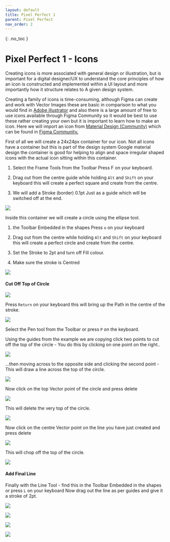 ```yaml
---
layout: default
title: Pixel Perfect 1
parent: Pixel Perfect
nav_order: 2
---
```


{: .no_toc }

# Pixel Perfect 1 - Icons
 Creating icons is more associated with general design or illustration, but is important for a digital designer/UX to understand the core principles of how an icon is constructed and implemented within a UI layout and more importantly how it structure relates to A given design system.

Creating a family of icons is time-consuming, although Figma can create and work with Vector Images these are basic in comparison to what you would find in [Adobe illustrator](https://help.figma.com/hc/en-us/articles/360040030374-Copy-assets-between-design-tools) and also there is a large amount of free to use icons available through Figma Community so it would be best to use these rather creating your own but it is important to learn how to make an icon. Here we will import an icon from [Material Design (Community)](https://www.figma.com/community/file/1014241558898418245) which can be found in [Figma Community.](https://www.figma.com/community)



First of all we will create a 24x24px container for our icon. Not all icons have a container but this is part of the design system Google material design the container is good for helping to align and space irregular shaped icons with the actual icon sitting within this container.

1. Select the Frame Tools from the Toolbar Press F on your keyboard.

2. Drag out from the centre guide while holding `Alt` and `Shift` on your keyboard this will create a perfect square and create from the centre.

3. We will add a Stroke (border) 0.1pt Just as a guide which will be switched off at the end.

![](../images/pixel_perfect/PPGIF1.png)

Inside this container we will create a circle using the ellipse tool.

1. the Toolbar Embedded in the shapes Press `o` on your keyboard 

2. Drag out from the centre while holding `Alt` and `Shift` on your keyboard this will create a perfect circle and create from the centre.

3. Set the Stroke to 2pt and turn off Fill colour.

4. Make sure the stroke is Centred

![](../images/pixel_perfect/PPGIF2.png)

 #### Cut Off Top of Circle

![](../images/pixel_perfect/PPGIF3.png)

Press `Return` on your keyboard this will bring up the Path in the centre of the stroke.

![](../images/pixel_perfect/pp_39.png)

Select the Pen tool from the Toolbar or press `P` on the keyboard.

Using the guides from the example we are copying click two points to cut off the top of the circle - You do this by clicking on one point on the right..

![](../images/pixel_perfect/pp_40.png)

...then moving across to the opposite side and clicking the second point - This will draw a line across the top of the circle.

![](../images/pixel_perfect/pp_41.png)


Now click on the top Vector point of the circle and press delete

![](../images/pixel_perfect/pp_43v.png)

This will delete the very top of the circle.

![](../images/pixel_perfect/pp_44.png)

Now click on the centre Vector point on the line you have just created and press delete

![](../images/pixel_perfect/pp_45.png)

This will chop off the top of the circle.

![](../images/pixel_perfect/pp_46.png)


 #### Add Final Line
 
 Finally with the Line Tool - find this in the Toolbar Embedded in the shapes or press `L` on your keyboard Now drag out the line as per guides and give it a stroke of 2pt.

![](../images/pixel_perfect/PPGIF4.png)


![](../images/pixel_perfect/pp_47.png)

![](../images/pixel_perfect/pp_48.png)

![](../images/pixel_perfect/pp_49.png)
